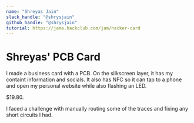 ```yaml
---
name: "Shreyas Jain"
slack_handle: "@shrysjain"
github_handle: "@shrysjain"
tutorial: https://jams.hackclub.com/jam/hacker-card
---
```


# Shreyas' PCB Card

<!-- Describe your board in 2-3 sentences. What are you making? What will it do? -->
I made a business card with a PCB. On the silkscreen layer, it has my containt information and socials. It also has NFC so it can tap to a phone and open my personal website while also flashing an LED.

<!-- How much is it going to cost? -->
$19.80.

<!-- Tell us a little bit about your design process. What were some challenges? What helped? ***Totally optional*** -->
I faced a challenge with manually routing some of the traces and fixing any short circuits I had.
